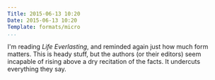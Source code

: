 ```yaml
---
Title: 2015-06-13 10:20
Date: 2015-06-13 10:20
Template: formats/micro
...
```


I'm reading _Life Everlasting_, and reminded again just how much form matters. This is heady stuff, but the authors (or their editors) seem incapable of rising above a dry recitation of the facts. It undercuts everything they say.